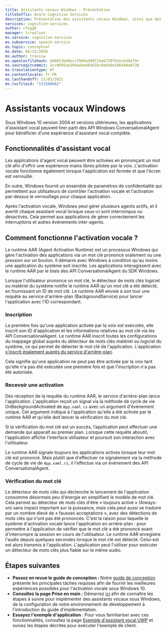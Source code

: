 ```yaml
---
title: Assistants vocaux Windows - Présentation
titleSuffix: Azure Cognitive Services
description: Présentation des assistants vocaux Windows, ainsi que des fonctionnalités et ressources de développement disponibles.
services: cognitive-services
author: cfogg6
manager: trrwilson
ms.service: cognitive-services
ms.subservice: speech-service
ms.topic: conceptual
ms.date: 04/15/2020
ms.author: travisw
ms.openlocfilehash: 4d8013bd8eccf990ad98f24ab720fb5ecb40af9c
ms.sourcegitcommit: 2cc9695ae394adae60161bc0e6e0e166440a0730
ms.translationtype: HT
ms.contentlocale: fr-FR
ms.lasthandoff: 11/03/2021
ms.locfileid: "131508662"
---
```

# <a name="voice-assistants-on-windows"></a>Assistants vocaux Windows

Sous Windows 10 version 2004 et versions ultérieures, les applications d'assistant vocal peuvent tirer parti des API Windows ConversationalAgent pour bénéficier d'une expérience d'assistant vocal complète.

## <a name="voice-assistant-features"></a>Fonctionnalités d'assistant vocal

Les applications d'agent vocal peuvent être activées en prononçant un mot clé afin d'offrir une expérience mains libres pilotée par la voix. L'activation vocale fonctionne également lorsque l'application est fermée et que l'écran est verrouillé.

En outre, Windows fournit un ensemble de paramètres de confidentialité qui permettent aux utilisateurs de contrôler l'activation vocale et l'activation par-dessus le verrouillage pour chaque application.

Après l'activation vocale, Windows peut gérer plusieurs agents actifs, et il avertit chaque assistant vocal lorsque ceux-ci sont interrompus ou désactivés. Cela permet aux applications de gérer correctement les interruptions et autres événements inter-agents.

## <a name="how-does-voice-activation-work"></a>Comment fonctionne l'activation vocale ?

Le runtime AAR (Agent Activation Runtime) est un processus Windows qui gère l'activation des applications via un mot clé prononcé oralement ou une pression sur un bouton. Il démarre avec Windows à condition qu'au moins une application du système soit inscrite. Les applications interagissent avec le runtime AAR par le biais des API ConversationalAgent du SDK Windows.

Lorsque l'utilisateur prononce un mot clé, le détecteur de mots clés logiciel ou matériel du système notifie le runtime AAR qu'un mot clé a été détecté, en fournissant un ID de mot clé. Le runtime AAR envoie à son tour une requête au service d'arrière-plan (BackgroundService) pour lancer l'application avec l'ID correspondant.

### <a name="registration"></a>Inscription

La première fois qu'une application activée par la voix est exécutée, elle inscrit son ID d'application et les informations relatives au mot clé via les API ConversationalAgent. Le runtime AAR inscrit toutes les configurations du mappage global auprès du détecteur de mots clés matériel ou logiciel du système, ce qui permet de détecter le mot clé de l'application. L'application [s'inscrit également auprès du service d'arrière-plan](/windows/uwp/launch-resume/register-a-background-task).

Cela signifie qu'une application ne peut pas être activée par la voix tant qu'elle n'a pas été exécutée une première fois et que l'inscription n'a pas été autorisée.

### <a name="receiving-an-activation"></a>Recevoir une activation

Dès réception de la requête du runtime AAR, le service d'arrière-plan lance l'application. L'application reçoit un signal via la méthode de cycle de vie OnBackgroundActivated de `App.xaml.cs` avec un argument d'événement unique. Cet argument indique à l'application qu'elle a été activée par le runtime AAR et qu'elle doit lancer la vérification du mot clé.

Si la vérification du mot clé est un succès, l’application peut effectuer une demande qui apparaît au premier plan. Lorsque cette requête aboutit, l'application affiche l'interface utilisateur et poursuit son interaction avec l'utilisateur.

Le runtime AAR signale toujours les applications actives lorsque leur mot clé est prononcé. Mais plutôt que d'effectuer ce signalement via la méthode de cycle de vie de `App.xaml.cs`, il l'effectue via un événement des API ConversationalAgent.

### <a name="keyword-verification"></a>Vérification du mot clé

Le détecteur de mots clés qui déclenche le lancement de l'application consomme désormais peu d'énergie en simplifiant le modèle de mot clé. Cela permet au détecteur de mots clés d'être « toujours activé » (Always-on) sans impact important sur la puissance, mais cela peut aussi se traduire par un nombre élevé de « fausses acceptations », avec des détections de mots clés qui n'ont pas été prononcés. C'est la raison pour laquelle le système d'activation vocale lance l'application en arrière-plan : pour permettre à l'application de vérifier que le mot clé a été prononcé avant d'interrompre la session en cours de l'utilisateur. Le runtime AAR enregistre l'audio depuis quelques secondes lorsque le mot clé est détecté. Celui-est est alors transmis à l'application. L'application peut l'utiliser pour exécuter un détecteur de mots clés plus fiable sur le même audio.

## <a name="next-steps"></a>Étapes suivantes

- **Passez en revue le guide de conception :** Notre [guide de conception](windows-voice-assistants-best-practices.md) présente les principales tâches requises afin de fournir les meilleures expériences possibles pour l'activation vocale sous Windows 10.
- **Consultez la page Prise en main :** Démarrez [ici](how-to-windows-voice-assistants-get-started.md) afin de connaître les étapes à suivre pour implémenter des assistants vocaux sous Windows, de la configuration de votre environnement de développement à l'introduction du guide d'implémentation.
- **Essayez l'exemple d'application** : Pour vous familiariser avec ces fonctionnalités, consultez la page [Exemple d'assistant vocal UWP](windows-voice-assistants-faq.yml#the-uwp-voice-assistant-sample) et suivez les étapes décrites pour exécuter l'exemple de client.
